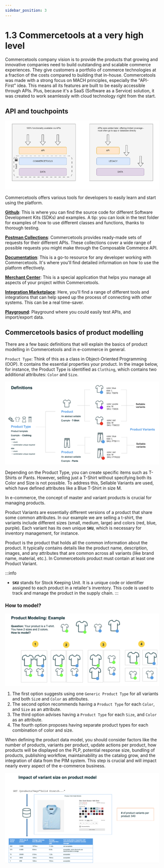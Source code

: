 ```yaml
---
sidebar_position: 3
---
```


# 1.3 Commercetools at a very high level

Commercetools company vision is to provide the products that growing and innovative companies need to build outstanding and scalable commerce experiences. They give customers a portfolio of commerce technologies at a fraction of the costs compared to building that in-house.
Commercetools was made with a strong focus on MACH principles, especially the "API-First" idea. This means all its features are built to be easily accessible through APIs. Plus, because it's a SaaS (Software as a Service) solution, it was created to work seamlessly with cloud technology right from the start.

## API and touchpoints

![api.png](assets/api.png)

Commercetools offers various tools for developers to easily learn and start using the platform.

**[Github](https://github.com/commercetools)**: This is where you can find the source code for different Software Development Kits (SDKs) and examples. A tip: you can look in the test folder for examples of how to use different classes and functions, thanks to thorough testing.

**[Postman Collections](https://github.com/commercetools/commercetools-postman-collection)**: Commercetools provides ready-made sets of requests for their different APIs. These collections cover a wide range of possible requests you might make through the Composable Commerce API.

**[Documentation](https://docs.commercetools.com/api/)**: This is a go-to resource for any developer working with Commercetools. It's where you'll find detailed information on how to use the platform effectively.

**[Merchant Center](https://mc.commercetools.com/)**: This is a special application that helps you manage all aspects of your project within Commercetools.

**[Integration Marketplace](https://marketplace.commercetools.com/)**: Here, you'll find a range of different tools and integrations that can help speed up the process of connecting with other systems. This can be a real time-saver.

**[Playground](https://impex.commercetools.com)**: Playground where you could easily test APIs, and import/export data.

## Commercetools basics of product modelling

There are a few basic definitions that will explain the basics of product modelling in Commercetools and in e-commerce in general.

`Product Type`: Think of this as a class in Object-Oriented Programming (OOP).
It contains the essential properties your product. In the image below, for instance, the Product Type is identified as `Clothing`, which contains two additional attributes: `Color` and `Size`.

![product-modeling.png](assets/product-modeling.png)

Depending on the Product Type, you can create specific items such as T-Shirts or Pants. However, selling just a T-Shirt without specifying both its Color and Size is not possible. To address this, Sellable Variants are used, which have defined attributes like a Blue T-Shirt in size M.

In e-commerce, the concept of master and variant products is crucial for managing products.

Product Variants are essentially different versions of a product that share some common attributes. In our example we are selling a t-shirt, the variants include different sizes (small, medium, large) and colors (red, blue, purple). Each variant has its own unique **`SKU`**, which is necessary for inventory management, for instance.

Product is the product that holds all the common information about the product. It typically contains details like the product name, description, images, and any attributes that are common across all variants (like brand name, material, etc.). In Commercetools product must contain at least one Product Variant.

:::info
- **`SKU`** stands for Stock Keeping Unit. It is a unique code or identifier assigned to each product in a retailer's inventory. This code is used to track and manage the product in the supply chain.
  :::

### How to model?

![product-modeling-example.png](assets/product-modeling-example.png)

1. The first option suggests using one `Generic Product Type` for all variants and both `Siz`e and `Color` as attributes.
2. The second option recommends having a `Product Type` for each `Color`, and `Size` as an attribute.
3. The third option advises having a `Product Type` for each `Size`, and `Color` as an attribute.
4. The fourth option proposes having separate product types for each combination of color and size.

When defining the product data model, you should consider factors like the number of products, variants per product, update actions per product, how products will be displayed on the PLP, potential response size, bundling of products, publishing workflow, maintainability as the catalog grow, and the integration of data from the PIM system. This step is crucial and will impact nearly every aspect of the e-commerce business.

![impact-product-model.png](assets/impact-product-model.png)
